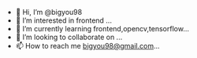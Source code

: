 - 👋 Hi, I’m @bigyou98
- 👀 I’m interested in frontend ...
- 🌱 I’m currently learning frontend,opencv,tensorflow...
- 💞️ I’m looking to collaborate on ...
- 📫 How to reach me bigyou98@gmail.com...

<!---
bigyou98/bigyou98 is a ✨ special ✨ repository because its `README.md` (this file) appears on your GitHub profile.
You can click the Preview link to take a look at your changes.
--->
